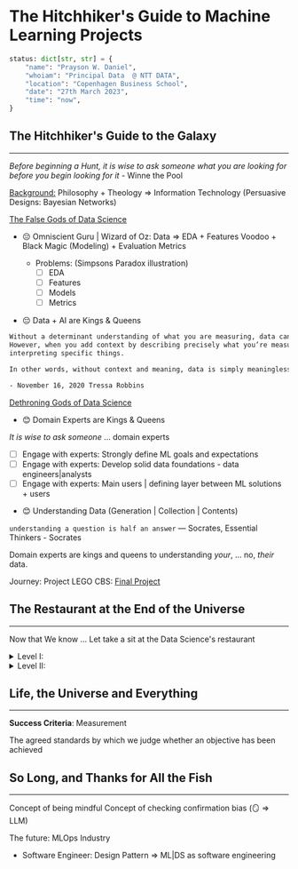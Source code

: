# The Hitchhiker's Guide to Machine Learning Projects

```python
status: dict[str, str] = {
    "name": "Prayson W. Daniel",
    "whoiam": "Principal Data  @ NTT DATA",
    "location": "Copenhagen Business School",
    "date": "27th March 2023",
    "time": "now",
} 
```

## The Hitchhiker's Guide to the Galaxy
___
_Before beginning a Hunt, it is wise to ask someone what you are looking for before you begin looking for it_ - Winne the Pool

<u>Background:</u> Philosophy + Theology => Information Technology (Persuasive Designs: Bayesian Networks)

<u>The False Gods of Data Science</u>
- 😔 Omniscient Guru | Wizard of Oz: 
    Data => EDA + Features Voodoo + Black Magic (Modeling) + Evaluation Metrics

    * Problems: (Simpsons Paradox illustration)
        - [ ] EDA 
        - [ ] Features 
        - [ ] Models
        - [ ] Metrics

- 😔 Data + AI are Kings & Queens

```latex
Without a determinant understanding of what you are measuring, data can’t be used in a meaningful way. 
However, when you add context by describing precisely what you’re measuring and why—only then can it be useful for 
interpreting specific things.

In other words, without context and meaning, data is simply meaningless vanity metrics embedded in pretty charts.

- November 16, 2020 Tressa Robbins
```
<u>Dethroning Gods of Data Science</u>

- 😊 Domain Experts are Kings & Queens

_It is wise to ask someone_ ... domain experts
 - [ ] Engage with experts: Strongly define ML goals and expectations
 - [ ] Engage with experts: Develop solid data foundations - data engineers|analysts
 - [ ] Engage with experts: Main users | defining layer between ML solutions + users

- 😊 Understanding Data (Generation | Collection | Contents)

`understanding a question is half an answer` ― Socrates, Essential Thinkers - Socrates

Domain experts are kings and queens to understanding _your_, ... no, _their_ data.

Journey: Project LEGO
CBS: [Final Project](https://kursuskatalog.cbs.dk/2022-2023/KAN-CINTO4003U.aspx)

## The Restaurant at the End of the Universe
___

Now that We know ... Let take a sit at the Data Science's restaurant

<details>
<summary>Level I:</summary>

![simple ml pipeline](https://ml-ops.org/img/ml-engineering.jpg)
[ml ops](https://ml-ops.org/)

</details>

<details>
<summary>Level II:</summary>

![advance ml ci/cd](https://substackcdn.com/image/fetch/f_auto,q_auto:good,fl_progressive:steep/https%3A%2F%2Fsubstack-post-media.s3.amazonaws.com%2Fpublic%2Fimages%2F3aecb1b1-cd46-4b3f-a538-3073bbd6543f_1650x2114.png)
[Aurimas Griciūnas](https://www.newsletter.swirlai.com/p/sai-21-what-is-continuous-training)
</details>


## Life, the Universe and Everything
___

**Success Criteria**: Measurement

The agreed standards by which we judge whether an objective has been achieved

## So Long, and Thanks for All the Fish
___

Concept of being mindful
Concept of checking confirmation bias (🪞 => LLM)


The future: MLOps Industry
 - Software Engineer: Design Pattern => ML|DS as software engineering